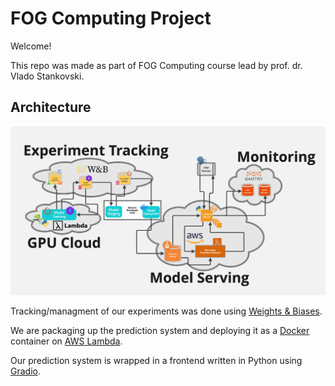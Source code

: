 # FOG Computing Project

Welcome!

This repo was made as part of FOG Computing course lead by prof. dr. Vlado Stankovski.

## Architecture
![project_architecture](assets/architecture.jpg)

Tracking/managment of our experiments was done using [Weights & Biases](https://docs.wandb.ai/).

We are packaging up the prediction system and deploying it as a [Docker](https://docs.docker.com/) container on [AWS Lambda](https://aws.amazon.com/lambda/).

Our prediction system is wrapped in a frontend written in Python using [Gradio](https://gradio.app/docs).
